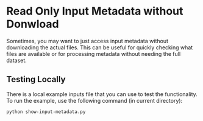 # Read Only Input Metadata without Donwload

Sometimes, you may want to just access input metadata without downloading the actual files.
This can be useful for quickly checking what files are available
or for processing metadata without needing the full dataset.

## Testing Locally

There is a local example inputs file that you can use to test the functionality.
To run the example, use the following command (in current directory):

```bash
python show-input-metadata.py
```